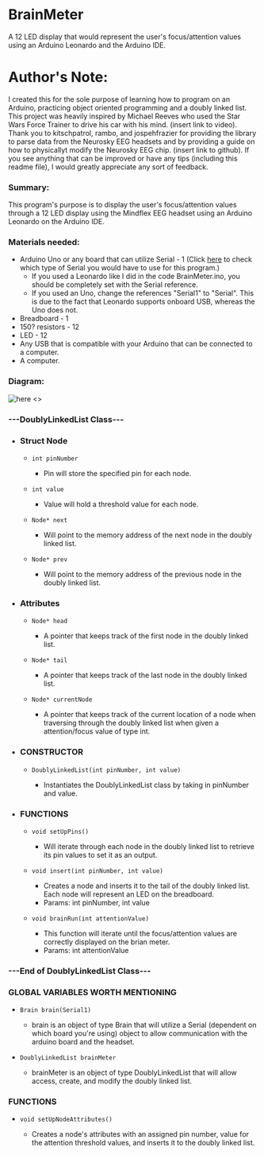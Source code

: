 # BrainMeter
A 12 LED display that would represent the user's focus/attention values using an Arduino Leonardo and the Arduino IDE.

# Author's Note:
I created this for the sole purpose of learning how to program on an Arduino, practicing object oriented programming and a doubly linked list.
This project was heavily inspired by Michael Reeves who used the Star Wars Force Trainer to drive his car with his mind. (insert link to video).
Thank you to kitschpatrol, rambo, and jospehfrazier for providing the library to parse data from the Neurosky EEG headsets and by providing a guide on how to physicallyt modify the Neurosky EEG chip. (insert link to github).
If you see anything that can be improved or have any tips (including this readme file), I would greatly appreciate any sort of feedback.

### Summary:
This program's purpose is to display the user's focus/attention values through a 12 LED display using the Mindflex EEG headset using an Arduino Leonardo on the Arduino IDE.


### Materials needed:
- Arduino Uno or any board that can utilize Serial - 1 (Click [here](https://www.arduino.cc/reference/en/language/functions/communication/serial/) to check which type of Serial you would have to use for this program.)
	- If you used a Leonardo like I did in the code BrainMeter.ino, you should be completely set with the Serial reference.
	- If you used an Uno, change the references "Serial1" to "Serial". This is due to the fact that Leonardo supports onboard USB, whereas the Uno does not.
- Breadboard - 1
- 150? resistors - 12
- LED - 12
- Any USB that is compatible with your Arduino that can be connected to a computer.
- A computer.

### Diagram:
![here]() <<Insert Link>>
### ---DoublyLinkedList Class---
- ### Struct Node
	- ```int pinNumber```
      - Pin will store the specified pin for each node.

	- ```int value```
		- Value will hold a threshold value for each node.

	- ```Node* next```
		- Will point to the memory address of the next node in the doubly linked list.
		
	- ```Node* prev```
		- Will point to the memory address of the previous node in the doubly linked list.
		
- ### Attributes
	- ```Node* head```
		- A pointer that keeps track of the first node in the doubly linked list.
		
	- ```Node* tail```
		- A pointer that keeps track of the last node in the doubly linked list.
		
	- ```Node* currentNode```
		- A pointer that keeps track of the current location of a node when traversing through the doubly linked list when given a attention/focus value of type int.
		
-	### CONSTRUCTOR
    - ```DoublyLinkedList(int pinNumber, int value)```
    
      - Instantiates the DoublyLinkedList class by taking in pinNumber and value.

- ### FUNCTIONS
  - ```void setUpPins()```
  
	  - Will iterate through each node in the doubly linked list to retrieve its pin values to set it as an output.

  - ```void insert(int pinNumber, int value)```

    - Creates a node and inserts it to the tail of the doubly linked list. Each node will represent an LED on the breadboard.
	- Params: int pinNumber, int value
	
  - ```void brainRun(int attentionValue)```
  
    - This function will iterate until the focus/attention values are correctly displayed on the brian meter.
	- Params: int attentionValue

### ---End of DoublyLinkedList Class---
### GLOBAL VARIABLES WORTH MENTIONING

- ```Brain brain(Serial1)```

  - brain is an object of type Brain that will utilize a Serial (dependent on which board you're using) object to allow communication with the arduino board and the headset. 
  
- ```DoublyLinkedList brainMeter```

  - brainMeter is an object of type DoublyLinkedList that will allow access, create, and modify the doubly linked list. 

### FUNCTIONS
- ```void setUpNodeAttributes()```

  - Creates a node's attributes with an assigned pin number, value for the attention threshold values, and inserts it to the doubly linked list.

